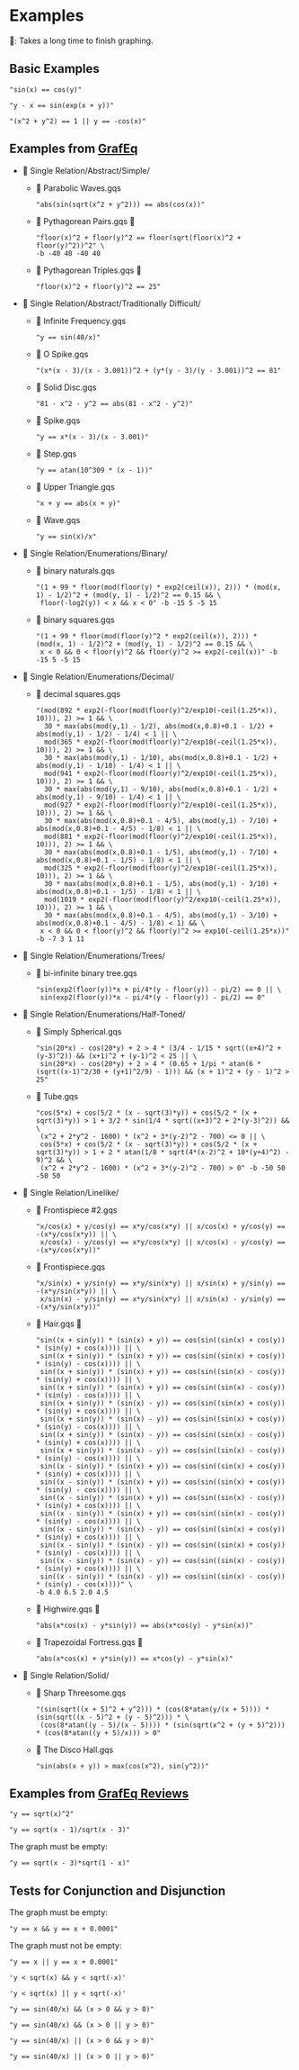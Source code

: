 # Examples

🐌: Takes a long time to finish graphing.

## Basic Examples

```
"sin(x) == cos(y)"
```

```
"y - x == sin(exp(x + y))"
```

```
"(x^2 + y^2) == 1 || y == -cos(x)"
```

## Examples from [GrafEq](http://www.peda.com/grafeq/)

- 📂 Single Relation/Abstract/Simple/

  - 📄 Parabolic Waves.gqs

    ```
    "abs(sin(sqrt(x^2 + y^2))) == abs(cos(x))"
    ```

  - 📄 Pythagorean Pairs.gqs 🐌

    ```
    "floor(x)^2 + floor(y)^2 == floor(sqrt(floor(x)^2 + floor(y)^2))^2" \
    -b -40 40 -40 40
    ```

  - 📄 Pythagorean Triples.gqs 🐌

    ```
    "floor(x)^2 + floor(y)^2 == 25"
    ```

- 📂 Single Relation/Abstract/Traditionally Difficult/

  - 📄 Infinite Frequency.gqs

    ```
    "y == sin(40/x)"
    ```

  - 📄 O Spike.gqs

    ```
    "(x*(x - 3)/(x - 3.001))^2 + (y*(y - 3)/(y - 3.001))^2 == 81"
    ```

  - 📄 Solid Disc.gqs

    ```
    "81 - x^2 - y^2 == abs(81 - x^2 - y^2)"
    ```

  - 📄 Spike.gqs

    ```
    "y == x*(x - 3)/(x - 3.001)"
    ```

  - 📄 Step.gqs
    
    ```
    "y == atan(10^309 * (x - 1))"
    ```

  - 📄 Upper Triangle.gqs

    ```
    "x + y == abs(x + y)"
    ```

  - 📄 Wave.gqs

    ```
    "y == sin(x)/x"
    ```

- 📂 Single Relation/Enumerations/Binary/

  - 📄 binary naturals.gqs

    ```
    "(1 + 99 * floor(mod(floor(y) * exp2(ceil(x)), 2))) * (mod(x, 1) - 1/2)^2 + (mod(y, 1) - 1/2)^2 == 0.15 && \
     floor(-log2(y)) < x && x < 0" -b -15 5 -5 15
    ```

  - 📄 binary squares.gqs

    ```
    "(1 + 99 * floor(mod(floor(y)^2 * exp2(ceil(x)), 2))) *  (mod(x, 1) - 1/2)^2 + (mod(y, 1) - 1/2)^2 == 0.15 && \
     x < 0 && 0 < floor(y)^2 && floor(y)^2 >= exp2(-ceil(x))" -b -15 5 -5 15
    ```

- 📂 Single Relation/Enumerations/Decimal/

  - 📄 decimal squares.gqs

    ```
    "(mod(892 * exp2(-floor(mod(floor(y)^2/exp10(-ceil(1.25*x)), 10))), 2) >= 1 && \
      30 * max(abs(mod(y,1) - 1/2), abs(mod(x,0.8)+0.1 - 1/2) + abs(mod(y,1) - 1/2) - 1/4) < 1 || \
      mod(365 * exp2(-floor(mod(floor(y)^2/exp10(-ceil(1.25*x)), 10))), 2) >= 1 && \
      30 * max(abs(mod(y,1) - 1/10), abs(mod(x,0.8)+0.1 - 1/2) + abs(mod(y,1) - 1/10) - 1/4) < 1 || \
      mod(941 * exp2(-floor(mod(floor(y)^2/exp10(-ceil(1.25*x)), 10))), 2) >= 1 && \
      30 * max(abs(mod(y,1) - 9/10), abs(mod(x,0.8)+0.1 - 1/2) + abs(mod(y,1) - 9/10) - 1/4) < 1 || \
      mod(927 * exp2(-floor(mod(floor(y)^2/exp10(-ceil(1.25*x)), 10))), 2) >= 1 && \
      30 * max(abs(mod(x,0.8)+0.1 - 4/5), abs(mod(y,1) - 7/10) + abs(mod(x,0.8)+0.1 - 4/5) - 1/8) < 1 || \
      mod(881 * exp2(-floor(mod(floor(y)^2/exp10(-ceil(1.25*x)), 10))), 2) >= 1 && \
      30 * max(abs(mod(x,0.8)+0.1 - 1/5), abs(mod(y,1) - 7/10) + abs(mod(x,0.8)+0.1 - 1/5) - 1/8) < 1 || \
      mod(325 * exp2(-floor(mod(floor(y)^2/exp10(-ceil(1.25*x)), 10))), 2) >= 1 && \
      30 * max(abs(mod(x,0.8)+0.1 - 1/5), abs(mod(y,1) - 3/10) + abs(mod(x,0.8)+0.1 - 1/5) - 1/8) < 1 || \
      mod(1019 * exp2(-floor(mod(floor(y)^2/exp10(-ceil(1.25*x)), 10))), 2) >= 1 && \
      30 * max(abs(mod(x,0.8)+0.1 - 4/5), abs(mod(y,1) - 3/10) + abs(mod(x,0.8)+0.1 - 4/5) - 1/8) < 1) && \
     x < 0 && 0 < floor(y)^2 && floor(y)^2 >= exp10(-ceil(1.25*x))" -b -7 3 1 11
    ```

- 📂 Single Relation/Enumerations/Trees/

  - 📄 bi-infinite binary tree.gqs

    ```
    "sin(exp2(floor(y))*x + pi/4*(y - floor(y)) - pi/2) == 0 || \
     sin(exp2(floor(y))*x - pi/4*(y - floor(y)) - pi/2) == 0"
    ```

- 📂 Single Relation/Enumerations/Half-Toned/

  - 📄 Simply Spherical.gqs

    ```
    "sin(20*x) - cos(20*y) + 2 > 4 * (3/4 - 1/15 * sqrt((x+4)^2 + (y-3)^2)) && (x+1)^2 + (y-1)^2 < 25 || \
     sin(20*x) - cos(20*y) + 2 > 4 * (0.65 + 1/pi * atan(6 * (sqrt((x-1)^2/30 + (y+1)^2/9) - 1))) && (x + 1)^2 + (y - 1)^2 > 25"
    ```

  - 📄 Tube.gqs

    ```
    "cos(5*x) + cos(5/2 * (x - sqrt(3)*y)) + cos(5/2 * (x + sqrt(3)*y)) > 1 + 3/2 * sin(1/4 * sqrt((x+3)^2 + 2*(y-3)^2)) && \
     (x^2 + 2*y^2 - 1600) * (x^2 + 3*(y-2)^2 - 700) <= 0 || \
     cos(5*x) + cos(5/2 * (x - sqrt(3)*y)) + cos(5/2 * (x + sqrt(3)*y)) > 1 + 2 * atan(1/8 * sqrt(4*(x-2)^2 + 10*(y+4)^2) - 9)^2 && \
     (x^2 + 2*y^2 - 1600) * (x^2 + 3*(y-2)^2 - 700) > 0" -b -50 50 -50 50
    ```

- 📂 Single Relation/Linelike/

  - 📄 Frontispiece #2.gqs

    ```
    "x/cos(x) + y/cos(y) == x*y/cos(x*y) || x/cos(x) + y/cos(y) == -(x*y/cos(x*y)) || \
     x/cos(x) - y/cos(y) == x*y/cos(x*y) || x/cos(x) - y/cos(y) == -(x*y/cos(x*y))"
    ```

  - 📄 Frontispiece.gqs

    ```
    "x/sin(x) + y/sin(y) == x*y/sin(x*y) || x/sin(x) + y/sin(y) == -(x*y/sin(x*y)) || \
     x/sin(x) - y/sin(y) == x*y/sin(x*y) || x/sin(x) - y/sin(y) == -(x*y/sin(x*y))"
    ```

  - 📄 Hair.gqs 🐌

    ```
    "sin((x + sin(y)) * (sin(x) + y)) == cos(sin((sin(x) + cos(y)) * (sin(y) + cos(x)))) || \
     sin((x + sin(y)) * (sin(x) + y)) == cos(sin((sin(x) + cos(y)) * (sin(y) - cos(x)))) || \
     sin((x + sin(y)) * (sin(x) + y)) == cos(sin((sin(x) - cos(y)) * (sin(y) + cos(x)))) || \
     sin((x + sin(y)) * (sin(x) + y)) == cos(sin((sin(x) - cos(y)) * (sin(y) - cos(x)))) || \
     sin((x + sin(y)) * (sin(x) - y)) == cos(sin((sin(x) + cos(y)) * (sin(y) + cos(x)))) || \
     sin((x + sin(y)) * (sin(x) - y)) == cos(sin((sin(x) + cos(y)) * (sin(y) - cos(x)))) || \
     sin((x + sin(y)) * (sin(x) - y)) == cos(sin((sin(x) - cos(y)) * (sin(y) + cos(x)))) || \
     sin((x + sin(y)) * (sin(x) - y)) == cos(sin((sin(x) - cos(y)) * (sin(y) - cos(x)))) || \
     sin((x - sin(y)) * (sin(x) + y)) == cos(sin((sin(x) + cos(y)) * (sin(y) + cos(x)))) || \
     sin((x - sin(y)) * (sin(x) + y)) == cos(sin((sin(x) + cos(y)) * (sin(y) - cos(x)))) || \
     sin((x - sin(y)) * (sin(x) + y)) == cos(sin((sin(x) - cos(y)) * (sin(y) + cos(x)))) || \
     sin((x - sin(y)) * (sin(x) + y)) == cos(sin((sin(x) - cos(y)) * (sin(y) - cos(x)))) || \
     sin((x - sin(y)) * (sin(x) - y)) == cos(sin((sin(x) + cos(y)) * (sin(y) + cos(x)))) || \
     sin((x - sin(y)) * (sin(x) - y)) == cos(sin((sin(x) + cos(y)) * (sin(y) - cos(x)))) || \
     sin((x - sin(y)) * (sin(x) - y)) == cos(sin((sin(x) - cos(y)) * (sin(y) + cos(x)))) || \
     sin((x - sin(y)) * (sin(x) - y)) == cos(sin((sin(x) - cos(y)) * (sin(y) - cos(x))))" \
    -b 4.0 6.5 2.0 4.5
    ```

  - 📄 Highwire.gqs 🐌

    ```
    "abs(x*cos(x) - y*sin(y)) == abs(x*cos(y) - y*sin(x))"
    ```

  - 📄 Trapezoidal Fortress.gqs 🐌

    ```
    "abs(x*cos(x) + y*sin(y)) == x*cos(y) - y*sin(x)"
    ```

- 📂 Single Relation/Solid/

  - 📄 Sharp Threesome.gqs

    ```
    "(sin(sqrt((x + 5)^2 + y^2))) * (cos(8*atan(y/(x + 5)))) * (sin(sqrt((x - 5)^2 + (y - 5)^2))) * \
     (cos(8*atan((y - 5)/(x - 5)))) * (sin(sqrt(x^2 + (y + 5)^2))) * (cos(8*atan((y + 5)/x))) > 0"
    ```

  - 📄 The Disco Hall.gqs

    ```
    "sin(abs(x + y)) > max(cos(x^2), sin(y^2))"
    ```

## Examples from [GrafEq Reviews](http://www.peda.com/grafeq/reviews.html)

```
"y == sqrt(x)^2"
```

```
"y == sqrt(x - 1)/sqrt(x - 3)"
```

The graph must be empty:

```
"y == sqrt(x - 3)*sqrt(1 - x)"
```

## Tests for Conjunction and Disjunction

The graph must be empty:

```
"y == x && y == x + 0.0001"
```

The graph must not be empty:

```
"y == x || y == x + 0.0001"
```

```
'y < sqrt(x) && y < sqrt(-x)'
```

```
'y < sqrt(x) || y < sqrt(-x)'
```

```
"y == sin(40/x) && (x > 0 && y > 0)"
```

```
"y == sin(40/x) && (x > 0 || y > 0)"
```

```
"y == sin(40/x) || (x > 0 && y > 0)"
```

```
"y == sin(40/x) || (x > 0 || y > 0)"
```
